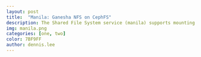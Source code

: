 ```yaml
---
layout: post
title:  "Manila: Ganesha NFS on CephFS"
description: The Shared File System service (manila) supports mounting shared file systems backed by a Ceph File System (CephFS) via the NFSv4 protocol. NFS-Ganesha servers operating on Controller nodes are used to export CephFS to tenants with High Availability (HA). Tenants are isolated from one another and may only access CephFS through the provided NFS gateway interface. 
img: manila.png
categories: [one, two]
color: 7BF9FF
author: dennis.lee
---
```

